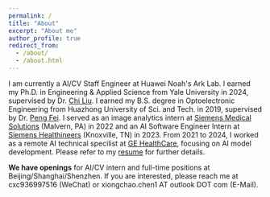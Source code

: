 ```yaml
---
permalink: /
title: "About"
excerpt: "About me"
author_profile: true
redirect_from: 
  - /about/
  - /about.html
---
```


I am currently a AI/CV Staff Engineer at Huawei Noah's Ark Lab. I earned my Ph.D. in Engineering & Applied Science from Yale University in 2024, supervised by Dr. [Chi Liu](https://medicine.yale.edu/profile/chi_liu/). I earned my B.S. degree in Optoelectronic Engineering from Huazhong University of Sci. and Tech. in 2019, supervised by Dr. [Peng Fei](http://faculty.hust.edu.cn/feipeng/zh_CN/index.htm). I served as an image analytics intern at [Siemens Medical Solutions](https://www.siemens-healthineers.com/) (Malvern, PA) in 2022 and an AI Software Engineer Intern at [Siemens Healthineers](https://www.siemens-healthineers.com/) (Knoxville, TN) in 2023. From 2021 to 2024, I worked as a remote AI technical specilist at [GE HealthCare](https://www.gehealthcare.com/), focusing on AI model development. Please refer to my [resume](https://xiongchaochen.github.io/cv/) for further details. 

**We have openings** for AI/CV intern and full-time positions at Beijing/Shanghai/Shenzhen. If you are interested, please reach me at cxc936997516 (WeChat) or xiongchao.chen1 AT outlook DOT com (E-Mail).



